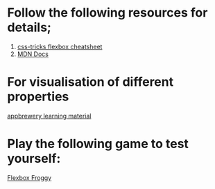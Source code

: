 # Follow the following resources for details; 
1. [css-tricks flexbox cheatsheet](https://css-tricks.com/snippets/css/a-guide-to-flexbox/)
2. [MDN Docs](https://developer.mozilla.org/en-US/docs/Web/CSS/CSS_flexible_box_layout/Basic_concepts_of_flexbox)


# For visualisation of different properties
[appbrewery learning material](https://appbrewery.github.io/flex-layout/)

# Play the following game to test yourself:
[Flexbox Froggy](https://flexboxfroggy.com/)

